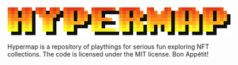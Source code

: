 ![](docs/images/hypermap_workmark.png)

Hypermap is a repository of playthings for serious fun exploring NFT collections. The code is licensed under the MIT license. Bon Appétit!
